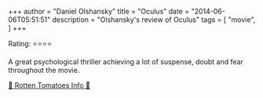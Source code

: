 +++
author = "Daniel Olshansky"
title = "Oculus"
date = "2014-06-06T05:51:51"
description = "Olshansky's review of Oculus"
tags = [
    "movie",
]
+++

Rating: ⭐⭐⭐⭐

A great psychological thriller achieving a lot of suspense, doubt and fear throughout the movie.

[🍅 Rotten Tomatoes Info 🍅](https://www.rottentomatoes.com//m/oculus)
